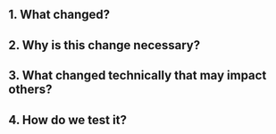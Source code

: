 ## 1. What changed?

## 2. Why is this change necessary?

## 3. What changed technically that may impact others?

## 4. How do we test it?

